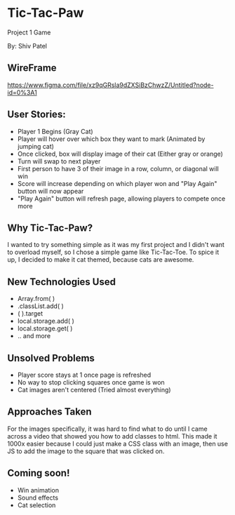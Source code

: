 # Tic-Tac-Paw
Project 1 Game

By: Shiv Patel


WireFrame
------
https://www.figma.com/file/xz9qGRsla9dZXSiBzChwzZ/Untitled?node-id=0%3A1


User Stories:
------
+ Player 1 Begins (Gray Cat)
+ Player will hover over which box they want to mark (Animated by jumping cat)
+ Once clicked, box will display image of their cat (Either gray or orange)
+ Turn will swap to next player
+ First person to have 3 of their image in a row, column, or diagonal will win
+ Score will increase depending on which player won and "Play Again" button will now appear
+ "Play Again" button will refresh page, allowing players to compete once more


Why Tic-Tac-Paw?
---------------
I wanted to try something simple as it was my first project and I didn't want to overload myself, so I chose a simple game like Tic-Tac-Toe. To spice it up, I decided to make it cat themed, because cats are awesome.

New Technologies Used
------------------
+ Array.from( ) 
+ .classList.add( )
+ ( ).target
+ local.storage.add( )
+ local.storage.get( )
+ .. and more

Unsolved Problems
-----------------------
+ Player score stays at 1 once page is refreshed
+ No way to stop clicking squares once game is won
+ Cat images aren't centered (Tried almost everything)

Approaches Taken
------------------------
For the images specifically, it was hard to find what to do until I came across a video that showed you how to add classes to html. This made it 1000x easier because I could just make a CSS class with an image, then use JS to add the image to the square that was clicked on.

Coming soon!
--------------------
+ Win animation
+ Sound effects
+ Cat selection

